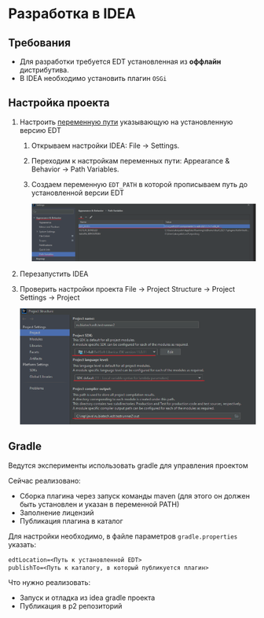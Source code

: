 # Разработка в IDEA

## Требования

* Для разработки требуется EDT установленная из **оффлайн** дистрибутива.
* В IDEA необходимо установить плагин `OSGi`

## Настройка проекта

1. Настроить [переменную пути](https://www.jetbrains.com/help/idea/absolute-path-variables.html#ignored-path-variables) указывающую на установленную версию EDT
   1. Открываем настройки IDEA: File → Settings.
   2. Переходим к настройкам переменных пути: Appearance & Behavior → Path Variables.
   3. Создаем переменную `EDT_PATH` в которой прописываем путь до установленной версии EDT

      ![Переменные пути](images/settings-path-variables.png)
2. Перезапустить IDEA
3. Проверить настройки проекта File → Project Structure → Project Settings → Project

   ![Настройки проекта](images/settings-project.png)

## Gradle

Ведутся эксперименты использовать gradle для управления проектом

Сейчас реализовано:

* Сборка плагина через запуск команды maven (для этого он должен быть установлен и указан в переменной PATH)
* Заполнение лицензий
* Публикация плагина в каталог

Для настройки необходимо, в файле параметров `gradle.properties` указать:

```properties
edtLocation=<Путь к установленной EDT>
publishTo=<Путь к каталогу, в который публикуется плагин>
```

Что нужно реализовать:

* Запуск и отладка из idea gradle проекта
* Публикация в p2 репозиторий
